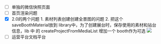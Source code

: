 
- [ ] 单独的微信快照页面
- [ ] 首页渲染问题
- [x] 2.0的两个问题 1. 素材列表创建创建全景图的问题 2. 把这个saveBoothMaterial放到 library中，为了创建展台时，保存使用的素材和站台信息，lib 中 的 createProjectFromMediaList 增加一个 booth作为可选
![](Pasted%20image%2020240604094742.png)
 - [ ] 运营平台文档平台
